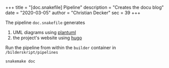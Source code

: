 +++
title = "[doc.snakefile] Pipeline"
description = "Creates the docu blog"
date = "2020-03-05"
author = "Christian Decker"
sec = 39
+++

<style>
img {
  max-width: 100%;
  height: auto;
}
</style>


The pipeline `doc.snakefile` generates 

1. UML diagrams using [plantuml](https://plantuml.com/en/)
1. the project's website using [hugo](https://gohugo.io/)

Run the pipeline from within the `builder` container in `/bilderskript/pipelines`

```bash
snakemake doc
```
